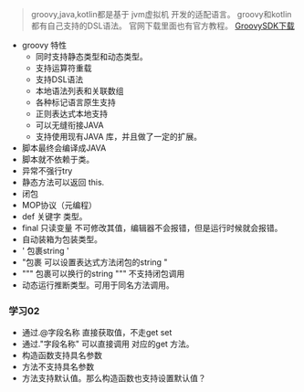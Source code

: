 > groovy,java,kotlin都是基于 jvm虚拟机 开发的适配语言。
> groovy和kotlin都有自己支持的DSL语法。
> 官网下载里面也有官方教程。
> [GroovySDK下载](https://groovy.apache.org/download.html)
* groovy 特性
    * 同时支持静态类型和动态类型。
    * 支持运算符重载
    * 支持DSL语法
    * 本地语法列表和关联数组
    * 各种标记语言原生支持
    * 正则表达式本地支持
    * 可以无缝衔接JAVA 
    * 支持使用现有JAVA 库，并且做了一定的扩展。
* 脚本最终会编译成JAVA 
* 脚本就不依赖于类。
* 异常不强行try
* 静态方法可以返回 this.
* 闭包
* MOP协议（元编程）
* def 关键字 类型。
* final 只读变量 不可修改其值，编辑器不会报错，但是运行时候就会报错。
* 自动装箱为包装类型。
* ' 包裹string '
* "包裹 可以设置表达式方法闭包的string "
* """ 包裹可以换行的string   """ 不支持闭包调用
* 动态运行推断类型。可用于同名方法调用。
### 学习02
* 通过.@字段名称 直接获取值，不走get set
* 通过."字段名称" 可以直接调用 对应的get 方法。
* 构造函数支持具名参数
* 方法不支持具名参数
* 方法支持默认值。那么构造函数也支持设置默认值？

